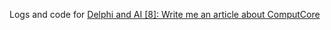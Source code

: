 Logs and code for [Delphi and AI [8]: Write me an article about ComputCore](https://www.thedelphigeek.com/2025/07/delphi-and-ai-8-write-me-article-about.html)
